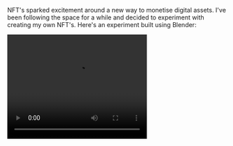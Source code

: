 <!--
title: Experimenting with NFT's
date: 2022-04-21
--->

NFT's sparked excitement around a new way to monetise digital assets. I've been following the space for a while and decided to experiment with creating my own NFT's. Here's an experiment built using Blender:


<video width="320" height="240" controls>
    <source src="https://openseauserdata.com/files/b68884405faf6fe7cd7b95551fd0a05a.mp4" type="video/mp4">
Your browser does not support the video tag.
</video>
